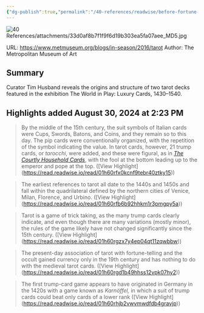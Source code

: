 ```yaml
---
{"dg-publish":true,"permalink":"/40-references/readwise/before-fortune-telling-the-history-and-structure-of-tarot-cards/","tags":["rw/articles"]}
---
```


![40 References/attachments/33d0af8b7f1f9f6d19b303ea5fa07aee_MD5.jpg](/img/user/40%20References/attachments/33d0af8b7f1f9f6d19b303ea5fa07aee_MD5.jpg)
  
URL: https://www.metmuseum.org/blogs/in-season/2016/tarot
Author: The Metropolitan Museum of Art

## Summary

Curator Tim Husband reveals the origins and structure of two tarot decks featured in the exhibition The World in Play: Luxury Cards, 1430–1540.

## Highlights added August 30, 2024 at 2:23 PM
>By the middle of the 15th century, the suit symbols of Italian cards were Cups, Swords, Batons, and Coins, and they remain so to this day. The pip cards were conventionally organized, with the repetition of the symbol indicating the value. In tarot cards, however, 21 trump cards, or *tarocchi*, were added, and these were figural, as in *[The Courtly Household Cards](https://www.metmuseum.org/blogs/in-season/2016/hunt-and-house)*, with the fool at the bottom leading up to the emperor and pope at the top. ([View Highlight] (https://read.readwise.io/read/01h60rfx0kcnf9tebr40ztky15))


>The earliest references to tarot all date to the 1440s and 1450s and fall within the quadrilateral defined by the northern cities of Venice, Milan, Florence, and Urbino. ([View Highlight] (https://read.readwise.io/read/01h60rfb6b92hhkm1r3pmgpy5a))


>Tarot is a game of trick taking, as the many trump cards clearly indicate, and even though there are many variations (mostly minor), the rules of the game likely have not changed significantly since the 15th century. ([View Highlight] (https://read.readwise.io/read/01h60rgzx7y4ep04qt11zqwbbw))


>The present-day association of tarot with fortune-telling and the occult gained currency only in the 19th century and has nothing to do with the medieval tarot cards. ([View Highlight] (https://read.readwise.io/read/01h60rgd1b49hhss12vpk07hy2))


>The first trump-card game appears to have originated in Germany in the 1420s with a game known as *Karnöffel,* in which a suit of trump cards could beat only cards of a lower rank ([View Highlight] (https://read.readwise.io/read/01h60rhjb2vwvmwdfdb4gravjp))


